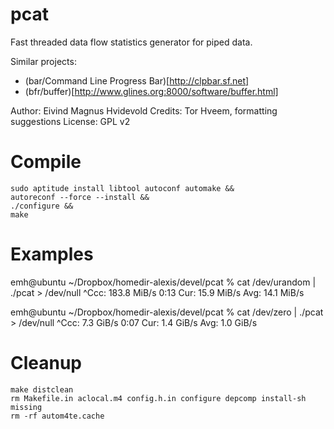 # pcat

Fast threaded data flow statistics generator for piped data.

Similar projects:
- (bar/Command Line Progress Bar)[http://clpbar.sf.net]
- (bfr/buffer)[http://www.glines.org:8000/software/buffer.html]

Author: Eivind Magnus Hvidevold
Credits: Tor Hveem, formatting suggestions
License: GPL v2

# Compile

    sudo aptitude install libtool autoconf automake &&
    autoreconf --force --install &&
    ./configure &&
    make

# Examples

emh@ubuntu ~/Dropbox/homedir-alexis/devel/pcat % cat /dev/urandom | ./pcat > /dev/null
^Ccc: 183.8 MiB/s    0:13   Cur:  15.9 MiB/s   Avg:  14.1 MiB/s     

emh@ubuntu ~/Dropbox/homedir-alexis/devel/pcat % cat /dev/zero | ./pcat > /dev/null 
^Ccc:   7.3 GiB/s    0:07   Cur:   1.4 GiB/s   Avg:   1.0 GiB/s     

# Cleanup

    make distclean
    rm Makefile.in aclocal.m4 config.h.in configure depcomp install-sh missing
    rm -rf autom4te.cache
